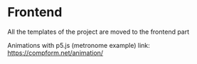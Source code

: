 # Frontend
All the templates of the project are moved to the frontend part

Animations with p5.js (metronome example)
link: https://compform.net/animation/